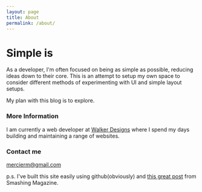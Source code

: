 ```yaml
---
layout: page
title: About
permalink: /about/
---
```


# Simple is

As a developer, I'm often focused on being as simple as possible, reducing ideas down to their core. This is an attempt to setup my own space to consider different methods of experimenting with UI and simple layout setups. 

My plan with this blog is to explore. 

### More Information

I am currently a web developer at [Walker Designs](http://walkerdesigns.com.au) where I spend my days building and maintaining a range of websites. 
### Contact me

[mercierm@gmail.com](mailto:mercierm@gmail.com)

p.s. I've built this site easily using github(obviously) and <a target="_blank" href="http://www.smashingmagazine.com/2014/08/01/build-blog-jekyll-github-pages/">this great post</a> from Smashing Magazine. 
